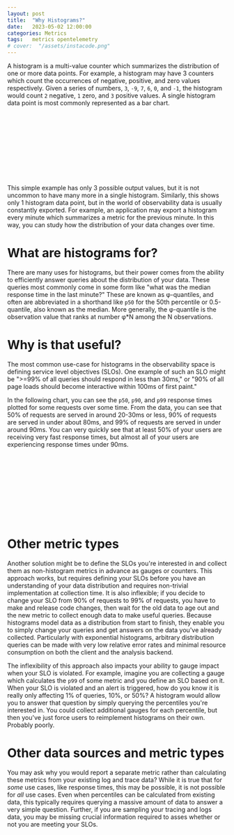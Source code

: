 ```yaml
---
layout: post
title:  "Why Histograms?"
date:   2023-05-02 12:00:00
categories: Metrics
tags:	metrics opentelemetry
# cover:  "/assets/instacode.png"
---
```


A histogram is a multi-value counter which summarizes the distribution of one or more data points.
For example, a histogram may have 3 counters which count the occurrences of negative, positive, and zero values respectively.
Given a series of numbers, `3`, `-9`, `7`, `6`, `0`, and `-1`, the histogram would count `2` negative, `1` zero, and `3` positive values.
A single histogram data point is most commonly represented as a bar chart.

<svg class="histogram-point"></svg>
<script>
  const histPoint = document.querySelector('.histogram-point')

  new chartXkcd.Bar(histPoint, {
    title: 'Positivity of numbers', // optional
    data: {
      labels: ['<0', '0', '>0'],
      datasets: [{
        data: [2, 1, 3],
      }],
    },
    options: { // optional
      yTickCount: 3,
      legendPosition: chartXkcd.config.positionType.upLeft
    }
  });
</script>

This simple example has only 3 possible output values, but it is not uncommon to have many more in a single histogram.
Similarly, this shows only 1 histogram data point, but in the world of observability data is usually constantly exported.
For example, an application may export a histogram every minute which summarizes a metric for the previous minute.
In this way, you can study how the distribution of your data changes over time.

# What are histograms for?

There are many uses for histograms, but their power comes from the ability to efficiently answer queries about the distribution of your data.
These queries most commonly come in some form like "what was the median response time in the last minute?"
These are known as φ-quantiles, and often are abbreviated in a shorthand like `p50` for the 50th percentile or 0.5-quantile, also known as the median.
More generally, the φ-quantile is the observation value that ranks at number φ*N among the N observations.

# Why is that useful?

The most common use-case for histograms in the observability space is defining service level objectives (SLOs).
One example of such an SLO might be ">=99% of all queries should respond in less than 30ms," or "90% of all page loads should become interactive within 100ms of first paint."

In the following chart, you can see the `p50`, `p90`, and `p99` response times plotted for some requests over some time.
From the data, you can see that 50% of requests are served in around 20-30ms or less, 90% of requests are served in under about 80ms, and 99% of requests are served in under around 90ms.
You can very quickly see that at least 50% of your users are receiving very fast response times, but almost all of your users are experiencing response times under 90ms.

<svg class="hist-lines"></svg>
<script>
const histLines = document.querySelector('.hist-lines')
new chartXkcd.Line(histLines, {
    title: 'Response times', // optional
    xLabel: 'Time',
    yLabel: 'Milliseconds',
    data: {
        labels: ['t0', 't1', 't2', 't3', 't4', 't5', 't6', 't7', 't8', 't9', 't10'],
        datasets: [{
            label: 'p50',
            data: [25, 22, 24, 24, 25, 28, 23, 21, 21, 28, 23, 0],
        }, {
            label: 'p90',
            data: [75,72,69,78,81,62,72,82,73,75,71,72],
        }, {
            label: 'p99',
            data: [85,82,89,88,84,72,82,88,83,85,81,77],
        }],
    },
    options: { // optional
        legendPosition: chartXkcd.config.positionType.upLeft
    }
});
</script>

# Other metric types

Another solution might be to define the SLOs you're interested in and collect them as non-histogram metrics in advance as gauges or counters.
This approach works, but requires defining your SLOs before you have an understanding of your data distribution and requires non-trivial implementation at collection time.
It is also inflexible; if you decide to change your SLO from 90% of requests to 99% of requests, you have to make and release code changes, then wait for the old data to age out and the new metric to collect enough data to make useful queries.
Because histograms model data as a distribution from start to finish, they enable you to simply change your queries and get answers on the data you've already collected.
Particularly with exponential histograms, arbitrary distribution queries can be made with very low relative error rates and minimal resource consumption on both the client and the analysis backend.

The inflexibility of this approach also impacts your ability to gauge impact when your SLO is violated.
For example, imagine you are collecting a gauge which calculates the `p99` of some metric and you define an SLO based on it.
When your SLO is violated and an alert is triggered, how do you know it is really only affecting 1% of queries, 10%, or 50%?
A histogram would allow you to answer that question by simply querying the percentiles you're interested in.
You could collect additional gauges for each percentile, but then you've just force users to reimplement histograms on their own.
Probably poorly.

# Other data sources and metric types

You may ask why you would report a separate metric rather than calculating these metrics from your existing log and trace data?
While it is true that for *some* use cases, like response times, this may be possible, it is not possible for *all* use cases.
Even when percentiles can be calculated from existing data, this typically requires querying a massive amount of data to answer a very simple question.
Further, if you are sampling your tracing and logs data, you may be missing crucial information required to asses whether or not you are meeting your SLOs.
